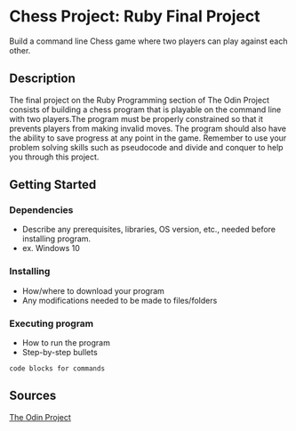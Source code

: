 # Chess Project: Ruby Final Project

Build a command line Chess game where two players can play against each other.

## Description

The final project on the Ruby Programming section of The Odin Project consists of building a chess program that is playable on the command line with two players.The program must be properly constrained so that it prevents players from making invalid moves. The program should also have the ability to save progress at any point in the game. Remember to use your problem solving skills such as pseudocode and divide and conquer to help you through this project.

## Getting Started

### Dependencies

* Describe any prerequisites, libraries, OS version, etc., needed before installing program.
* ex. Windows 10

### Installing

* How/where to download your program
* Any modifications needed to be made to files/folders

### Executing program

* How to run the program
* Step-by-step bullets
```
code blocks for commands
```

## Sources

[The Odin Project](https://www.theodinproject.com/)
